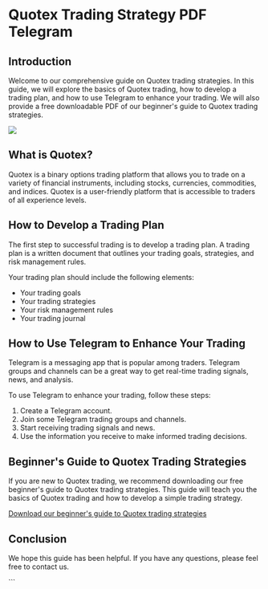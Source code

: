 # Quotex Trading Strategy PDF Telegram

## Introduction

Welcome to our comprehensive guide on Quotex trading strategies. In this
guide, we will explore the basics of Quotex trading, how to develop a
trading plan, and how to use Telegram to enhance your trading. We will
also provide a free downloadable PDF of our beginner\'s guide to Quotex
trading strategies.

[![](https://static.quotex.io/files/4_en/300_250.jpg)](https://traff.sbs/brokerqxlid)

## What is Quotex?

Quotex is a binary options trading platform that allows you to trade on
a variety of financial instruments, including stocks, currencies,
commodities, and indices. Quotex is a user-friendly platform that is
accessible to traders of all experience levels.

## How to Develop a Trading Plan

The first step to successful trading is to develop a trading plan. A
trading plan is a written document that outlines your trading goals,
strategies, and risk management rules.

Your trading plan should include the following elements:

-   Your trading goals
-   Your trading strategies
-   Your risk management rules
-   Your trading journal

## How to Use Telegram to Enhance Your Trading

Telegram is a messaging app that is popular among traders. Telegram
groups and channels can be a great way to get real-time trading signals,
news, and analysis.

To use Telegram to enhance your trading, follow these steps:

1.  Create a Telegram account.
2.  Join some Telegram trading groups and channels.
3.  Start receiving trading signals and news.
4.  Use the information you receive to make informed trading decisions.

## Beginner\'s Guide to Quotex Trading Strategies

If you are new to Quotex trading, we recommend downloading our free
beginner\'s guide to Quotex trading strategies. This guide will teach
you the basics of Quotex trading and how to develop a simple trading
strategy.

[Download our beginner\'s guide to Quotex trading
strategies](\%22https://www.example.com/beginners-guide-to-quotex-trading-strategies.pdf\%22)

## Conclusion

We hope this guide has been helpful. If you have any questions, please
feel free to contact us.

\`\`\`

